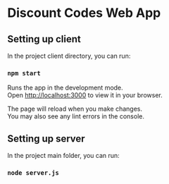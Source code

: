 # Discount Codes Web App

## Setting up client

In the project client directory, you can run:

### `npm start`

Runs the app in the development mode.\
Open [http://localhost:3000](http://localhost:3000) to view it in your browser.

The page will reload when you make changes.\
You may also see any lint errors in the console.


## Setting up server

In the project main folder, you can run:

### `node server.js`
